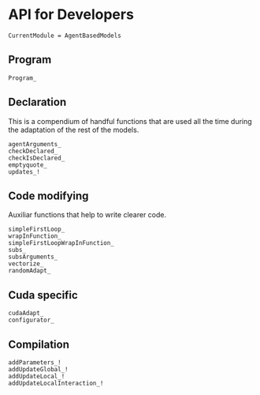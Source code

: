 # API for Developers

```@meta
CurrentModule = AgentBasedModels
```

## Program 
```@docs
Program_
```

## Declaration
This is a compendium of handful functions that are used all the time during the adaptation of the rest of the models.
```@docs
agentArguments_
checkDeclared_
checkIsDeclared_
emptyquote_
updates_!
```

## Code modifying
Auxiliar functions that help to write clearer code.

```@docs
simpleFirstLoop_
wrapInFunction_
simpleFirstLoopWrapInFunction_
subs_
subsArguments_
vectorize_
randomAdapt_
```

## Cuda specific

```@docs
cudaAdapt_
configurator_
```

## Compilation
```@docs
addParameters_!
addUpdateGlobal_!
addUpdateLocal_!
addUpdateLocalInteraction_!
```